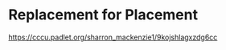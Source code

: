 Replacement for Placement
=========================

https://cccu.padlet.org/sharron_mackenzie1/9kojshlagxzdg6cc

